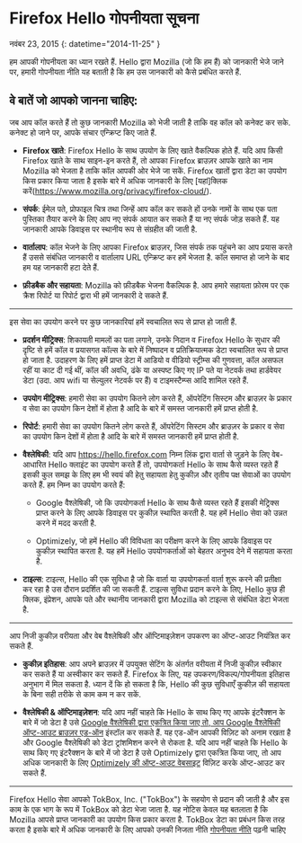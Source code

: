 # Firefox Hello गोपनीयता सूचना

नवंबर 23, 2015
{: datetime="2014-11-25" }

हम आपकी गोपनीयता का ध्यान रखते हैं. Hello द्वारा Mozilla (जो कि हम हैं) को जानकारी भेजे जाने पर, हमारी गोपनीयता नीति यह बताती है कि हम उस जानकारी को कैसे प्रबंधित करते हैं.

## वे बातें जो आपको जानना चाहिए:

जब आप कॉल करते हैं तो कुछ जानकारी Mozilla को भेजी जाती है ताकि वह कॉल को कनेक्ट कर  सके. कनेक्ट हो जाने पर, आपके संचार एन्क्रिप्ट किए जाते हैं.

* **Firefox खाते**: Firefox Hello के साथ उपयोग के लिए खाते वैकल्पिक होते हैं.  यदि आप किसी Firefox खाते के साथ साइन-इन करते हैं, तो आपका Firefox ब्राउज़र आपके खाते का नाम Mozilla को भेजता है ताकि कॉल आपकी ओर भेजे जा सकें. Firefox खातों द्वारा डेटा का उपयोग किस प्रकार किया जाता है इसके बारे में अधिक जानकारी के लिए [यहां]क्लिक करें(https://www.mozilla.org/privacy/firefox-cloud/).

* **संपर्क**: ईमेल पते, प्रोफाइल चित्र तथा जिन्हें आप कॉल कर सकते हों उनके नामों के साथ एक पता पुस्तिका तैयार करने के लिए आप नए संपर्क आयात कर सकते हैं या नए संपर्क जोड़ सकते हैं.  यह जानकारी आपके डिवाइस पर स्थानीय रूप से संग्रहीत की जाती है.

* **वार्तालाप**: कॉल भेजने के लिए आपका Firefox ब्राउज़र, जिस संपर्क तक पहुंचने का आप प्रयास करते हैं उससे संबंधित जानकारी व वार्तालाप URL एन्क्रिप्ट कर हमें भेजता है. कॉल समाप्त हो जाने के बाद हम यह जानकारी हटा देते हैं.

* **फ़ीडबैक और सहायता**: Mozilla को फ़ीडबैक भेजना वैकल्पिक है.  आप हमारे सहायता फ़ोरम पर एक क्रैश रिपोर्ट या रिपोर्ट द्वारा भी हमें जानकारी दे सकते हैं.

---------------------------------------

इस सेवा का उपयोग करने पर कुछ जानकारियां हमें स्वचालित रूप से प्राप्त हो जाती हैं.

* **प्रदर्शन मीट्रिक्स**: शिकायती मामलों का पता लगाने, उनके निदान व Firefox Hello के सुधार की दृष्टि से हमें कॉल व प्रयासगत कॉल्स के बारे में निष्पादन व प्रतिक्रियात्मक डेटा स्वचालित रूप से प्राप्त हो जाता है.  उदाहरण के लिए हमें प्राप्त डेटा में आडियो व वीडियो स्ट्रीम्स की गुणवत्ता, कॉल असफल रहीं या काट दी गई थीं, कॉल की अवधि, ढंके या अस्पष्ट किए गए IP पते या नेटवर्क तथा हार्डवेयर डेटा (उदा. आप wifi या सेल्युलर नेटवर्क पर हैं) व टाइमस्टैम्प्स आदि शामिल रहते हैं.

* **उपयोग मीट्रिक्स**: हमारी सेवा का उपयोग कितने लोग करते हैं, ऑपरेटिंग सिस्टम और ब्राउज़र के प्रकार व सेवा का उपयोग किन देशों में होता है आदि के बारे में समस्त जानकारी हमें प्राप्त होती है.

* **रिपोर्ट**: हमारी सेवा का उपयोग कितने लोग करते हैं, ऑपरेटिंग सिस्टम और ब्राउज़र के प्रकार व सेवा का उपयोग किन देशों में होता है आदि के बारे में समस्त जानकारी हमें प्राप्त होती है.

* **वैश्लेषिकी**: यदि आप https://hello.firefox.com निम्न लिंक द्वारा वार्ता से जुड़ने के लिए वेब-आधारित Hello क्लाइंट का उपयोग करते हैं तो,  उपयोगकर्ता Hello के साथ कैसे व्यस्त रहते हैं इसकी कुल समझ के लिए हम भी स्वयं की हेतु सहायता हेतु कुकीज़ और तृतीय पक्ष सेवाओं का उपयोग करते हैं. हम निम्न का उपयोग करते हैं:

    * Google वैश्लेषिकी, जो कि उपयोगकर्ता Hello के साथ कैसे व्यस्त रहते हैं इसकी मेट्रिक्स प्राप्त करने के लिए आपके डिवाइस पर कुकीज़ स्थापित करती है. यह हमें Hello सेवा को उन्नत करने में मदद करती है. 
    
    * Optimizely, जो हमें Hello की विविधता का परीक्षण करने के लिए आपके डिवाइस पर कुकीज़ स्थापित करता है. यह हमें Hello उपयोगकर्ताओं को बेहतर अनुभव देने में सहायता करता है.

* **टाइल्स**: टाइल्स, Hello की एक सुविधा है जो कि वार्ता या उपयोगकर्ता वार्ता शुरू करने की प्रतीक्षा कर रहा है उस दौरान प्रदर्शित की जा सकती हैं. टाइल्स सुविधा प्रदान करने के लिए, Hello कुछ ही क्लिक, इंप्रेशन, आपके पते और स्थानीय जानकारी द्वारा Mozilla को टाइल्स से संबंधित डेटा भेजता है.

---------------------------------------

आप निजी कुकीज़ वरीयता और वेब वैश्लेषिकी और
ऑप्टिमाइज़ेशन उपकरण का ऑप्ट-आउट नियंत्रित कर सकते हैं.

* **कुकीज़ इतिहास**: आप अपने ब्राउज़र में उपयुक्त सेटिंग के अंतर्गत वरीयता में
निजी कुकीज़ स्वीकार कर सकते हैं या अस्वीकार कर सकते हैं. Firefox के लिए, यह
उपकरण/विकल्प/गोपनीयता इतिहास अनुभाग में मिल सकता है. ध्यान दें कि
हो सकता है कि, Hello की कुछ सुविधाएँ कुकीज़ की सहायता के बिना सही तरीके से काम कम न कर सकें. 

* **वैश्लेषिकी & ऑप्टिमाइज़ेशन**: यदि आप नहीं चाहते कि 
Hello के साथ किए गए आपके इंटरैक्शन के बारे में जो डेटा है उसे [Google  वैश्लेषिकी द्वारा एकत्रित किया जाए तो, आप
 Google  वैश्लेषिकी ऑप्ट-आउट ब्राउज़र एड-ऑन](https://tools.google.com/dlpage/gaoptout) इंस्टॉल कर सकते हैं.  यह एड-ऑन आपकी विज़िट को अनाम रखता है और Google  वैश्लेषिकी को डेटा ट्रांशमिशन करने से रोकता है. यदि आप नहीं चाहते कि Hello के साथ किए गए इंटरैक्शन के बारे में जो डेटा है उसे Optimizely द्वारा एकत्रित किया जाए, तो आप अधिक जानकारी के लिए [Optimizely की ऑप्ट-आउट वेबसाइट](https://www.optimizely.com/opt_out)  विज़िट करके ऑप्ट-आउट कर सकते हैं.  

---------------------------------------

Firefox Hello सेवा आपको TokBox, Inc. ("TokBox") के सहयोग से प्रदान की जाती है और इस काम के एक भाग के रूप में TokBox को डेटा भेजा जाता है.  यह नोटिस केवल यह बतलाता है कि Mozilla आपसे प्राप्त जानकारी का उपयोग किस प्रकार करता है. TokBox डेटा का प्रबंधन किस तरह करता है इसके बारे में अधिक जानकारी के लिए आपको उनकी निजता नीति [गोपनीयता नीति]( https://tokbox.com/support/privacy-policy) पढ़नी चाहिए
